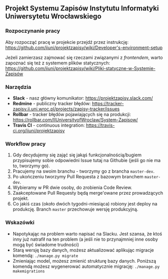## Projekt Systemu Zapisów Instytutu Informatyki Uniwersytetu Wrocławskiego

### Rozpoczynanie pracy

Aby rozpocząć pracę w projekcie przejdź przez instrukcję:
https://github.com/iiuni/projektzapisy/wiki/Developer's-environment-setup

Jeżeli zamierzasz zajmować się rzeczami związanymi z _frontendem_, warto zapoznać się też z systemem plików statycznych:
https://github.com/iiuni/projektzapisy/wiki/Pliki-statyczne-w-Systemie-Zapisów

### Narzędzia

* **Slack** - nasz główny komunikator: https://projektzapisy.slack.com/
* **Redmine** - publiczny tracker błędów: https://tracker-zapisy.ii.uni.wroc.pl/projects/zapisy-tracker/issues
* **Rollbar** - tracker błędów pojawiających się na produkcji: https://rollbar.com/IIUniversityofWroclaw/System-Zapisow/
* **Travis CI** - continuous integration: https://travis-ci.org/iiuni/projektzapisy

### Workflow pracy

1. Gdy decydujemy się zająć się jakąś funkcjonalnością/bugiem przypisujemy sobie odpowiedni Issue tutaj na Githubie (jeśli go nie ma to, tworzymy go).
2. Pracujemy na swoim branchu - tworzymy go z brancha `master-dev`.
3. Po ukończeniu tworzymy Pull Requesta z bazowym branchem `master-dev`.
4. Wybieramy w PR dwie osoby, do zrobienia Code Review.
5. Zaakceptowane Pull Requesty będą merge'owane przez prowadzących projekt.
6. Co jakiś czas (około dwóch tygodni-miesiąca) robiony jest deploy na produkcję. Branch `master` przechowuje wersję produkcyjną.

### Wskazówki

* Napotykając na problem warto napisać na Slacku. Jest szansa, że ktoś inny już natrafił na ten problem (a jeśli nie to przynajmniej inne osoby mogą być świadome trudności)
* Starą wersję bazy danych, możesz aktualizować aplikując migracje komendą:
`./manage.py migrate`
* Zmieniając model, możesz zmienić strukturę bazy danych. Poniższą komendą możesz wygenerować automatycznie migrację:
`./manage.py makemigrations`
